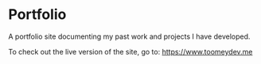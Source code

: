# Portfolio
A portfolio site documenting my past work and projects I have developed.

To check out the live version of the site, go to: <a href="https://www.toomeydev.me/">https://www.toomeydev.me</a>

